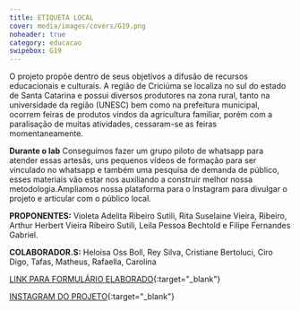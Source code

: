 ```yaml
---
title: ETIQUETA LOCAL
cover: media/images/covers/G19.png
noheader: true
category: educacao
swipebox: G19
---
```

  
O projeto propõe dentro de seus objetivos a difusão de recursos educacionais e culturais. A região de Criciúma se localiza no sul do estado de Santa Catarina e possui diversos produtores na zona rural, tanto na universidade da região (UNESC) bem como na prefeitura municipal, ocorrem feiras de produtos vindos da agricultura familiar, porém com a paralisação de muitas atividades, cessaram-se as feiras momentaneamente.
  
**Durante o lab** Conseguimos fazer um grupo piloto de whatsapp para atender essas artesãs, uns pequenos vídeos de formação para ser vinculado no whatsapp e também uma pesquisa de demanda de público, esses materiais vão estar nos auxiliando a construir melhor nossa metodologia.Ampliamos nossa plataforma para o Instagram para divulgar o projeto e articular com o público local.

**PROPONENTES:**
Violeta Adelita Ribeiro Sutili, Rita Suselaine Vieira, Ribeiro, Arthur Herbert Vieira Ribeiro Sutili, Leila Pessoa Bechtold e Filipe Fernandes Gabriel.
  
**COLABORADOR.S:** Heloísa Oss Boll, Rey Silva, Cristiane Bertoluci, Ciro Digo, Tafas, Matheus, Rafaella, Carolina



[LINK PARA FORMULÁRIO ELABORADO](https://docs.google.com/forms/d/e/1FAIpQLSfgfh8xnC1pi0DAis7HLOZzmq9z6Y00lnsz7uDka2G6ZQ-tOA/viewform){:target="_blank"}
  

[INSTAGRAM DO PROJETO](https://www.instagram.com/etiqueta.local/){:target="_blank"}
